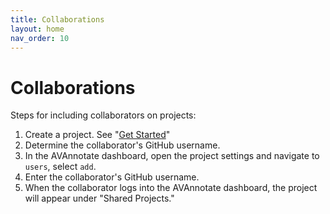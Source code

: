 ```yaml
---
title: Collaborations
layout: home
nav_order: 10
---
```

# Collaborations
Steps for including collaborators on projects:
1. Create a project. See "[Get Started](https://avannotate.github.io/documentation/pages/quickstart/)"
2. Determine the collaborator's GitHub username.
3. In the AVAnnotate dashboard, open the project settings and navigate to `users`, select `add`.
4. Enter the collaborator's GitHub username.
5. When the collaborator logs into the AVAnnotate dashboard, the project will appear under "Shared Projects." 
   


